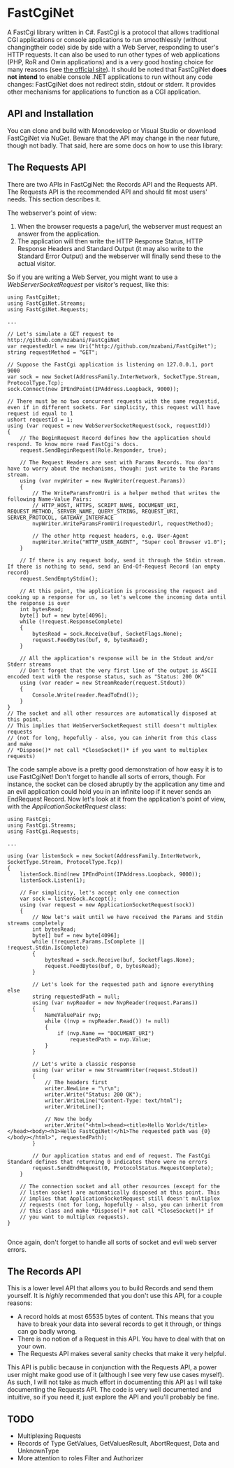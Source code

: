 FastCgiNet
==========
A FastCgi library written in C#. FastCgi is a protocol that allows traditional CGI applications or console applications to run smoothlessly (without changingtheir code) side by side with a Web Server, responding to user's HTTP requests. It can also be used to run other types of web applications (PHP, RoR and Owin applications) and is a very good hosting choice for many reasons (see [the official site](http://www.fastcgi.com)). It should be noted that FastCgiNet **does not intend** to enable console .NET applications to run without any code changes: FastCgiNet does not redirect stdin, stdout or stderr. It provides other mechanisms for applications to function as a CGI application.

API and Installation
--------
You can clone and build with Monodevelop or Visual Studio or download FastCgiNet via NuGet. Beware that the API may change in the near future, though not badly. That said, here are some docs on how to use this library:

The Requests API
----------------
There are two APIs in FastCgiNet: the Records API and the Requests API. The Requests API is the recommended API and should fit most users' needs. This section describes it.

The webserver's point of view:  

1. When the browser requests a page/url, the webserver must request an answer from the application.  
2. The application will then write the HTTP Response Status, HTTP Response Headers and Standard Output (it may also write to the Standard Error Output) and the webserver will finally send these to the actual visitor.  

So if you are writing a Web Server, you might want to use a *WebServerSocketRequest* per visitor's request, like this:
```
using FastCgiNet;
using FastCgiNet.Streams;
using FastCgiNet.Requests;

...

// Let's simulate a GET request to http://github.com/mzabani/FastCgiNet
var requestedUrl = new Uri("http://github.com/mzabani/FastCgiNet");
string requestMethod = "GET";

// Suppose the FastCgi application is listening on 127.0.0.1, port 9000
var sock = new Socket(AddressFamily.InterNetwork, SocketType.Stream, ProtocolType.Tcp);
sock.Connect(new IPEndPoint(IPAddress.Loopback, 9000));

// There must be no two concurrent requests with the same requestid, even if in different sockets. For simplicity, this request will have request id equal to 1
ushort requestId = 1;
using (var request = new WebServerSocketRequest(sock, requestId))
{
	// The BeginRequest Record defines how the application should respond. To know more read FastCgi's docs.
	request.SendBeginRequest(Role.Responder, true);

	// The Request Headers are sent with Params Records. You don't have to worry about the mechanisms, though: just write to the Params stream.
	using (var nvpWriter = new NvpWriter(request.Params))
	{
		// The WriteParamsFromUri is a helper method that writes the following Name-Value Pairs:
		// HTTP_HOST, HTTPS, SCRIPT_NAME, DOCUMENT_URI, REQUEST_METHOD, SERVER_NAME, QUERY_STRING, REQUEST_URI, SERVER_PROTOCOL, GATEWAY_INTERFACE
		nvpWriter.WriteParamsFromUri(requestedUrl, requestMethod);

		// The other http request headers, e.g. User-Agent
		nvpWriter.Write("HTTP_USER_AGENT", "Super cool Browser v1.0");
	}

	// If there is any request body, send it through the Stdin stream. If there is nothing to send, send an End-Of-Request Record (an empty record)
	request.SendEmptyStdin();

	// At this point, the application is processing the request and cooking up a response for us, so let's welcome the incoming data until the response is over
	int bytesRead;
	byte[] buf = new byte[4096];
	while (!request.ResponseComplete)
	{
		bytesRead = sock.Receive(buf, SocketFlags.None);
		request.FeedBytes(buf, 0, bytesRead);
	}

	// All the application's response will be in the Stdout and/or Stderr streams
	// Don't forget that the very first line of the output is ASCII encoded text with the response status, such as "Status: 200 OK"
	using (var reader = new StreamReader(request.Stdout))
	{
		Console.Write(reader.ReadToEnd());
	}
}
// The socket and all other resources are automatically disposed at this point.
// This implies that WebServerSocketRequest still doesn't multiplex requests 
// (not for long, hopefully - also, you can inherit from this class and make
// *Dispose()* not call *CloseSocket()* if you want to multiplex requests)

```

The code sample above is a pretty good demonstration of how easy it is to use FastCgiNet! Don't forget to handle all sorts of errors, though. For instance, the socket can be closed abruptly by the application any time and an evil application could hold you in an infinite loop if it never sends an EndRequest Record.
Now let's look at it from the application's point of view, with the *ApplicationSocketRequest* class:

```
using FastCgi;
using FastCgi.Streams;
using FastCgi.Requests;

...

using (var listenSock = new Socket(AddressFamily.InterNetwork, SocketType.Stream, ProtocolType.Tcp))
{
	listenSock.Bind(new IPEndPoint(IPAddress.Loopback, 9000));
	listenSock.Listen(1);

	// For simplicity, let's accept only one connection
	var sock = listenSock.Accept();
	using (var request = new ApplicationSocketRequest(sock))
	{
		// Now let's wait until we have received the Params and Stdin streams completely
		int bytesRead;
		byte[] buf = new byte[4096];
		while (!request.Params.IsComplete || !request.Stdin.IsComplete)
		{
			bytesRead = sock.Receive(buf, SocketFlags.None);
			request.FeedBytes(buf, 0, bytesRead);
		}

		// Let's look for the requested path and ignore everything else
		string requestedPath = null;
		using (var nvpReader = new NvpReader(request.Params))
		{
			NameValuePair nvp;
			while ((nvp = nvpReader.Read()) != null)
			{
				if (nvp.Name == "DOCUMENT_URI")
					requestedPath = nvp.Value;
			}
		}

		// Let's write a classic response
		using (var writer = new StreamWriter(request.Stdout))
		{
			// The headers first
			writer.NewLine = "\r\n";
			writer.Write("Status: 200 OK");
			writer.WriteLine("Content-Type: text/html");
			writer.WriteLine();

			// Now the body
			writer.Write("<html><head><title>Hello World</title></head><body><h1>Hello FastCgiNet!</h1>The requested path was {0}</body></html>", requestedPath);
		}

		// Our application status and end of request. The FastCgi Standard defines that returning 0 indicates there were no errors
		request.SendEndRequest(0, ProtocolStatus.RequestComplete);
	}

	// The connection socket and all other resources (except for the 
	// listen socket) are automatically disposed at this point. This
	// implies that ApplicationSocketRequest still doesn't multiplex
	// requests (not for long, hopefully - also, you can inherit from
	// this class and make *Dispose()* not call *CloseSocket()* if 
	// you want to multiplex requests).
}


```

Once again, don't forget to handle all sorts of socket and evil web server errors.

The Records API
--------------
This is a lower level API that allows you to build Records and send them yourself. It is _highly_ recommended that you don't use this API, for a couple reasons:

- A record holds at most 65535 bytes of content. This means that you have to break your data into several records to get it through, or things can go badly wrong.
- There is no notion of a Request in this API. You have to deal with that on your own.
- The Requests API makes several sanity checks that make it very helpful.

This API is public because in conjunction with the Requests API, a power user might make good use of it (although I see very few use cases myself).
As such, I will not take as much effort in documenting this API as I will take documenting the Requests API. The code is very well documented and intuitive, so if you need it, just explore the API and you'll probably be fine.

TODO
----
- Multiplexing Requests
- Records of Type GetValues, GetValuesResult, AbortRequest, Data and UnknownType
- More attention to roles Filter and Authorizer
